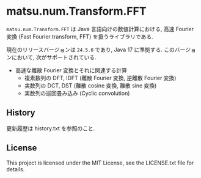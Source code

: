 # matsu.num.Transform.FFT
`matsu.num.Transform.FFT` は Java 言語向けの数値計算における, 
高速 Fourier 変換 (Fast Fourier transform, FFT) を扱うライブラリである.

現在のリリースバージョンは `24.5.0` であり, Java 17 に準拠する.
このバージョンにおいて, 次がサポートされている.

- 高速な離散 Fourier 変換とそれに関連する計算
    - 複素数列の DFT, IDFT (離散 Fourier 変換, 逆離散 Fourier 変換)
    - 実数列の DCT, DST (離散 cosine 変換, 離散 sine 変換)
    - 実数列の巡回畳み込み (Cyclic convolution)

## History
更新履歴は history.txt を参照のこと.

## License

This project is licensed under the MIT License, see the LICENSE.txt file for details.
